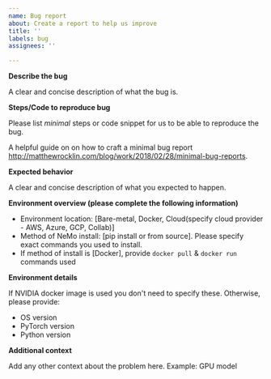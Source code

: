 ```yaml
---
name: Bug report
about: Create a report to help us improve
title: ''
labels: bug
assignees: ''

---
```


**Describe the bug**

A clear and concise description of what the bug is.

**Steps/Code to reproduce bug**

Please list *minimal* steps or code snippet for us to be able to reproduce the bug.

A  helpful guide on on how to craft a minimal bug report  http://matthewrocklin.com/blog/work/2018/02/28/minimal-bug-reports. 


**Expected behavior**

A clear and concise description of what you expected to happen.

**Environment overview (please complete the following information)**

 - Environment location: [Bare-metal, Docker, Cloud(specify cloud provider - AWS, Azure, GCP, Collab)]
 - Method of NeMo install: [pip install or from source]. Please specify exact commands you used to install.
 - If method of install is [Docker], provide `docker pull` & `docker run` commands used

**Environment details**

If NVIDIA docker image is used you don't need to specify these.
Otherwise, please provide:
- OS version
- PyTorch version
- Python version

**Additional context**

Add any other context about the problem here.
Example: GPU model
